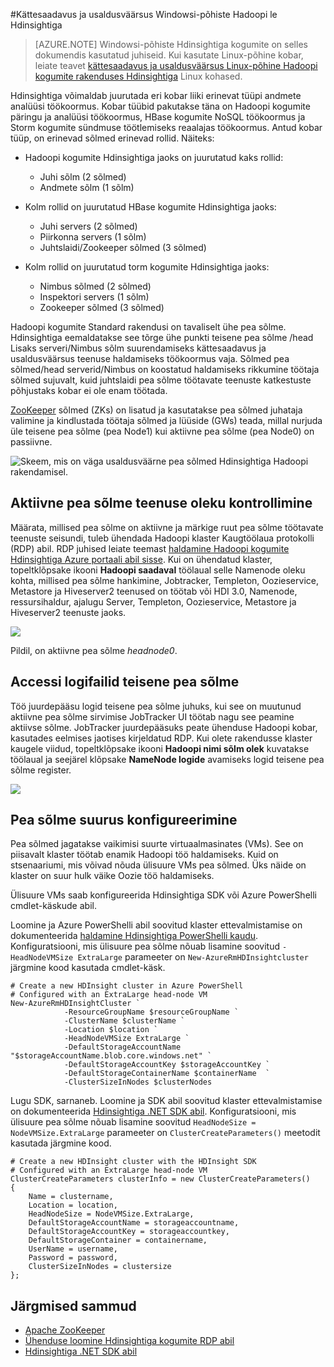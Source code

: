 <properties
    pageTitle="Hadoopi kättesaadavus le Hdinsightiga | Microsoft Azure'i"
    description="Hdinsightiga kasutab väga saadaval ja usaldusväärne kogumite koos mõne täiendavad pea sõlme."
    services="hdinsight"
    tags="azure-portal"
    editor="cgronlun"
    manager="jhubbard"
    authors="mumian"
    documentationCenter=""/>

<tags
    ms.service="hdinsight"
    ms.workload="big-data"
    ms.tgt_pltfrm="na"
    ms.devlang="multiple"
    ms.topic="article"
    ms.date="10/21/2016"
    ms.author="jgao"/>


#<a name="availability-and-reliability-of-windows-based-hadoop-clusters-in-hdinsight"></a>Kättesaadavus ja usaldusväärsus Windowsi-põhiste Hadoopi le Hdinsightiga


>[AZURE.NOTE] Windowsi-põhiste Hdinsightiga kogumite on selles dokumendis kasutatud juhiseid. Kui kasutate Linux-põhine kobar, leiate teavet [kättesaadavus ja usaldusväärsus Linux-põhine Hadoopi kogumite rakenduses Hdinsightiga](hdinsight-high-availability-linux.md) Linux kohased.

Hdinsightiga võimaldab juurutada eri kobar liiki erinevat tüüpi andmete analüüsi töökoormus. Kobar tüübid pakutakse täna on Hadoopi kogumite päringu ja analüüsi töökoormus, HBase kogumite NoSQL töökoormus ja Storm kogumite sündmuse töötlemiseks reaalajas töökoormus. Antud kobar tüüp, on erinevad sõlmed erinevad rollid. Näiteks:



- Hadoopi kogumite Hdinsightiga jaoks on juurutatud kaks rollid:
    - Juhi sõlm (2 sõlmed)
    - Andmete sõlm (1 sõlm)

- Kolm rollid on juurutatud HBase kogumite Hdinsightiga jaoks:
    - Juhi servers (2 sõlmed)
    - Piirkonna servers (1 sõlm)
    - Juhtslaidi/Zookeeper sõlmed (3 sõlmed)

- Kolm rollid on juurutatud torm kogumite Hdinsightiga jaoks:
    - Nimbus sõlmed (2 sõlmed)
    - Inspektori servers (1 sõlm)
    - Zookeeper sõlmed (3 sõlmed)

Hadoopi kogumite Standard rakendusi on tavaliselt ühe pea sõlme. Hdinsightiga eemaldatakse see tõrge ühe punkti teisene pea sõlme /head Lisaks serveri/Nimbus sõlm suurendamiseks kättesaadavus ja usaldusväärsus teenuse haldamiseks töökoormus vaja. Sõlmed pea sõlmed/head serverid/Nimbus on koostatud haldamiseks rikkumine töötaja sõlmed sujuvalt, kuid juhtslaidi pea sõlme töötavate teenuste katkestuste põhjustaks kobar ei ole enam töötada.


[ZooKeeper](http://zookeeper.apache.org/ ) sõlmed (ZKs) on lisatud ja kasutatakse pea sõlmed juhataja valimine ja kindlustada töötaja sõlmed ja lüüside (GWs) teada, millal nurjuda üle teisene pea sõlme (pea Node1) kui aktiivne pea sõlme (pea Node0) on passiivne.

![Skeem, mis on väga usaldusväärne pea sõlmed Hdinsightiga Hadoopi rakendamisel.](./media/hdinsight-high-availability/hadoop.high.availability.architecture.diagram.png)




## <a name="check-active-head-node-service-status"></a>Aktiivne pea sõlme teenuse oleku kontrollimine
Määrata, millised pea sõlme on aktiivne ja märkige ruut pea sõlme töötavate teenuste seisundi, tuleb ühendada Hadoopi klaster Kaugtöölaua protokolli (RDP) abil. RDP juhised leiate teemast [haldamine Hadoopi kogumite Hdinsightiga Azure portaali abil sisse](hdinsight-administer-use-management-portal.md#connect-to-hdinsight-clusters-by-using-rdp). Kui on ühendatud klaster, topeltklõpsake ikooni **Hadoopi saadaval** töölaual selle Namenode oleku kohta, millised pea sõlme hankimine, Jobtracker, Templeton, Oozieservice, Metastore ja Hiveserver2 teenused on töötab või HDI 3.0, Namenode, ressursihaldur, ajalugu Server, Templeton, Oozieservice, Metastore ja Hiveserver2 teenuste jaoks.

![](./media/hdinsight-high-availability/Hadoop.Service.Availability.Status.png)

Pildil, on aktiivne pea sõlme *headnode0*.

## <a name="access-log-files-on-the-secondary-head-node"></a>Accessi logifailid teisene pea sõlme

Töö juurdepääsu logid teisene pea sõlme juhuks, kui see on muutunud aktiivne pea sõlme sirvimise JobTracker UI töötab nagu see peamine aktiivse sõlme. JobTracker juurdepääsuks peate ühenduse Hadoopi kobar, kasutades eelmises jaotises kirjeldatud RDP. Kui olete rakendusse klaster kaugele viidud, topeltklõpsake ikooni **Hadoopi nimi sõlm olek** kuvatakse töölaual ja seejärel klõpsake **NameNode logide** avamiseks logid teisene pea sõlme register.

![](./media/hdinsight-high-availability/Hadoop.Head.Node.Log.Files.png)


## <a name="configure-head-node-size"></a>Pea sõlme suurus konfigureerimine
Pea sõlmed jagatakse vaikimisi suurte virtuaalmasinates (VMs). See on piisavalt klaster töötab enamik Hadoopi töö haldamiseks. Kuid on stsenaariumi, mis võivad nõuda ülisuure VMs pea sõlmed. Üks näide on klaster on suur hulk väike Oozie töö haldamiseks.

Ülisuure VMs saab konfigureerida Hdinsightiga SDK või Azure PowerShelli cmdlet-käskude abil.

Loomine ja Azure PowerShelli abil soovitud klaster ettevalmistamise on dokumenteerida [haldamine Hdinsightiga PowerShelli kaudu](hdinsight-administer-use-powershell.md). Konfiguratsiooni, mis ülisuure pea sõlme nõuab lisamine soovitud `-HeadNodeVMSize ExtraLarge` parameeter on `New-AzureRmHDInsightcluster` järgmine kood kasutada cmdlet-käsk.

    # Create a new HDInsight cluster in Azure PowerShell
    # Configured with an ExtraLarge head-node VM
    New-AzureRmHDInsightCluster `
                -ResourceGroupName $resourceGroupName `
                -ClusterName $clusterName ` 
                -Location $location `
                -HeadNodeVMSize ExtraLarge `
                -DefaultStorageAccountName "$storageAccountName.blob.core.windows.net" `
                -DefaultStorageAccountKey $storageAccountKey `
                -DefaultStorageContainerName $containerName  `
                -ClusterSizeInNodes $clusterNodes

Lugu SDK, sarnaneb. Loomine ja SDK abil soovitud klaster ettevalmistamise on dokumenteerida [Hdinsightiga .NET SDK abil](hdinsight-provision-clusters.md#sdk). Konfiguratsiooni, mis ülisuure pea sõlme nõuab lisamine soovitud `HeadNodeSize = NodeVMSize.ExtraLarge` parameeter on `ClusterCreateParameters()` meetodit kasutada järgmine kood.

    # Create a new HDInsight cluster with the HDInsight SDK
    # Configured with an ExtraLarge head-node VM
    ClusterCreateParameters clusterInfo = new ClusterCreateParameters()
    {
        Name = clustername,
        Location = location,
        HeadNodeSize = NodeVMSize.ExtraLarge,
        DefaultStorageAccountName = storageaccountname,
        DefaultStorageAccountKey = storageaccountkey,
        DefaultStorageContainer = containername,
        UserName = username,
        Password = password,
        ClusterSizeInNodes = clustersize
    };


## <a name="next-steps"></a>Järgmised sammud

- [Apache ZooKeeper](http://zookeeper.apache.org/ )
- [Ühenduse loomine Hdinsightiga kogumite RDP abil](hdinsight-administer-use-management-portal.md#rdp)
- [Hdinsightiga .NET SDK abil](hdinsight-provision-clusters.md#sdk)
